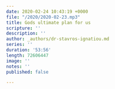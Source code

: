 ```yaml
---
date: 2020-02-24 10:43:19 +0000
file: "/2020/2020-02-23.mp3"
title: Gods ultimate plan for us
scripture: ''
description: ''
author: _authors/dr-stavros-ignatiou.md
series: ''
duration: '53:56'
length: 72606447
image: ''
notes: ''
published: false

---
```

